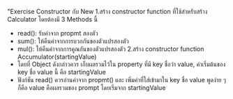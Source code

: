 "Exercise Constructor กับ New
1.สร้าง constructor function ที่ใช้สำหรับสร้าง Calculator โดยต้องมี 3 Methods นี้
- read(): รับค่าจาก propmt สองตัว
- sum(): ให้คืนค่าจากการบวกกันของตัวแปรสองตัว
- mul(): ให้คืนค่าจากการคูณกันของตัวแปรสองตัว
2.สร้าง constructor function Accumulator(startingValue)
- โดยที่ Object ดังกล่าวควร เก็บผลรวมไว้ใน property ที่มี key ชื่อว่า value, ค่าเริ่มต้นของ key ชื่อ value นี้ คือ startingValue
- ฟังก์ชัน read() ควรอ่านค่าจาก propmt() และ เพิ่มค่าที่ใส่เข้ามาใน key ชื่อ value
พูดง่าย ๆ ก็คือ value คือผลรวมของ prompt โดยเริ่มจาก startingValue